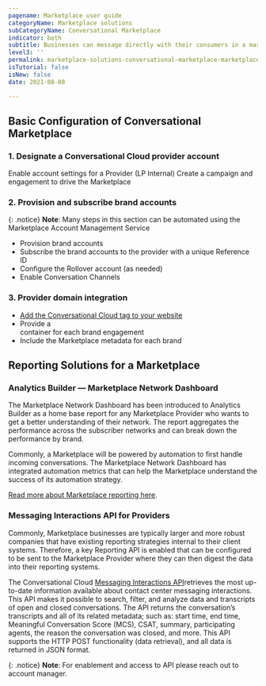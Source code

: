 ```yaml
---
pagename: Marketplace user guide
categoryName: Marketplace solutions
subCategoryName: Conversational Marketplace
indicator: both
subtitle: Businesses can message directly with their consumers in a marketplace 
level3: ''
permalink: marketplace-solutions-conversational-marketplace-marketplace-user-guide.html
isTutorial: false
isNew: false
date: 2021-08-08 

---
```

## Basic Configuration of Conversational Marketplace 

### 1. Designate a Conversational Cloud provider account 

Enable account settings for a Provider (LP Internal)
Create a campaign and engagement to drive the Marketplace

### 2. Provision and subscribe brand accounts
{: .notice}
**Note**: Many steps in this section can be automated using the Marketplace Account Management Service

* Provision brand accounts 
* Subscribe the brand accounts to the provider with a unique Reference ID
* Configure the Rollover account (as needed)
* Enable Conversation Channels 

### 3. Provider domain integration 

* [Add the Conversational Cloud tag to your website ](/getting-started-add-the-liveperson-tag-to-your-website.html)
* Provide a <div> container for each brand engagement 
* Include the Marketplace metadata for each brand 

## Reporting Solutions for a Marketplace 
### Analytics Builder — Marketplace Network Dashboard

The Marketplace Network Dashboard has been introduced to Analytics Builder as a home base report for any Marketplace Provider who wants to get a better understanding of their network.  The report aggregates the performance across the subscriber networks and can break down the performance by brand.  

Commonly, a Marketplace will be powered by automation to first handle incoming conversations. The Marketplace Network Dashboard has integrated automation metrics that can help the Marketplace understand the success of its automation strategy. 

[Read more about Marketplace reporting here](/marketplace-solutions-conversational-marketplace-marketplace-reporting.html). 

### Messaging Interactions API for Providers

Commonly, Marketplace businesses are typically larger and more robust companies that have existing reporting strategies internal to their client systems. Therefore, a key Reporting API is enabled that can be configured to be sent to the Marketplace Provider where they can then digest the data into their reporting systems.  

The Conversational Cloud [Messaging Interactions API](/https://developers.liveperson.com/messaging-interactions-api-overview.html)retrieves the most up-to-date information available about contact center messaging interactions. This API makes it possible to search, filter, and analyze data and transcripts of open and closed conversations. The API returns the conversation’s transcripts and all of its related metadata; such as: start time, end time, Meaningful Conversation Score (MCS), CSAT, summary, participating agents, the reason the conversation was closed, and more. This API supports the HTTP POST functionality (data retrieval), and all data is returned in JSON format.

{: .notice}
**Note**: For enablement and access to API please reach out to account manager.

